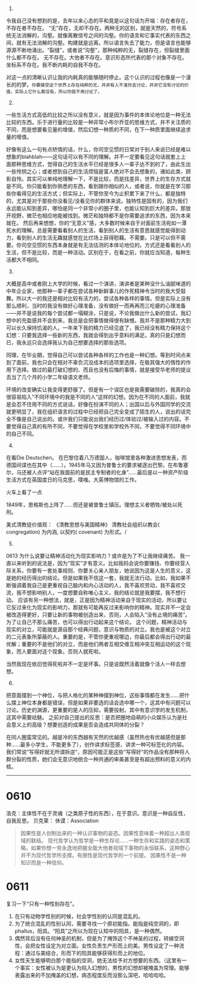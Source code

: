 
1. 
令我自己没有想到的是，去年以来心态的平和竟是以这句话为开端：存在者存在，不存在者不存在。
“无”存在，无却不存在。两种无的区别，就是天然的，符号系统无法消解的，沟壑。就像离散信号之间的沟壑。你的语言和它事实代表的东西之间，就有无法消解的沟壑。构建就是远离。所以语言失去了能力，但是语言也能够源源不断地涌出。“裂缝”，或者说“沟壑”，那种纯粹的无，裂缝存在，但裂缝里面什么都不存在。
无不存在。大他者不存在。意识形态所代表的那个对象不存在。坐标系不存在。我不断内耗的自我不存在。

对这一点的清晰认识让我的内耗真的能够随时停止。这个认识的过程也像是一个漫长的的梦。`你要接受这个世界上存在纯粹的无，并非有人不准你去讨论，并非它没有讨论的价值，实际上它什么都没有，所以你就不用讨论了。`

2.
一些生活方式高低的比较之所以没有意义，就是因为事件的本体论地位是一种无法比较的东西。乐于进行量的比较是一种非常小布尔乔亚的思维方式，并不关注质的不同，而是想要看见量的增值，然后幻想一种质的不同，在下一种质里面继续追求量的增值。

好像有这么一句有点矫情的话，什么，你司空见惯的日常对于别人来说已经是难以想象的blahblah——这句话可以有不同的理解。并不一定要看见这句话就套上上面那种思维方式，觉得自己的生活水平已经是很多人一辈子达不到的了，由此生出一些怜悯之心；或者想到自己的生活烦恼是富人绝对不会去想象的，诸如此类，顾影自怜。其实可以单纯地理解一下，不是比较，而是找差异，世界上的生存方式就是不同。你只能看到你熟悉的东西，看到跟你相似的人，或者说，你就是在学习那些你看得见的生活方式；但实际上，不管你至今为止积累下来了什么，都是独特的，尤其是对于那些你没看见/没看见你的群体来说。独特性是固有的，因为我们永远能认知到差异，哪怕是同一个非常小的圈子里，也能认知到巨大的差异。那放开视野，微茫也相应地能被找到。微茫和独特都不是你需要追求的东西，因为本来就在。
然后再来想想，你的“无意义”感，大多数时候来自于对面前生活宛如一潭死水的理解。总是需要看看别人的生活，看到别人的生活有意思就感觉能得到动力，看到别人的生活无趣就感觉在比烂场上获得慰藉。不需要。只是可以但不需要。你司空见惯的东西本身就是有无法估测的本体论地位的。方式还是看看别人的生活，但不是比较，而是一种活动。区别在于，在看之前，你就应当知道，每种生活都大不相同。

3.
大概是高中或者刚上大学的时候，看过一个演讲，演讲者是某种没什么油腻味道的中年企业家，他那种一辈子都在尝试各种新鲜事儿的作死精神令当时的我大受鼓舞。所以大一的我还是相对比较有活力的，尝试各种各样的事情。但是实际上没有那么顺利，当时的我没有做好心理准备，没有做好一而再再而三吃瘪的心理准备——并不是说我的每个尝试都一塌糊涂，只是说，不论我做出什么新的尝试，我幻想中的充盈感并不会到来，我总是会把事情做得很有缺憾。我并不是那种精力大到可以长久保持饥渴的人，一年来下我的精力已经见底了，我已经没有精力保持这个幻想：只要我选择一些新的东西，我就会得到出乎意料的满足。真的只是幻想而已，我永远只会选择我认为自己想要选择的那些选项。

同理，在毕业期，觉得自己可以尝试各种各样的工作也是一种幻想。等到时间点来到了面前，我也只会在相对不辜负沉没成本的选项里选择，在极其强大的惰性的作用下选择。做过的最打破幻想的、而且也没有后悔的事情，就是接受华老师的提议去当了几个月的小学二年级语文老师。

环境的改变确实让我变得更舒服了。但是有一个误区也是我需要破除的，我真的会很容易陷入“不同环境中的我是不同的人”这样的幻想。因为在不同的人面前，我就是会忍不住用不同的方式说话，好像在扮演不同的人；出国以后与外国同学的交流就更明显了，我在组织语言的过程中已经把自己完全变成了陌生的人，说出的话完全不像是自己说出的。或许我们只能说出我们经历过/体验过/被输入过的内容。不要觉得自己真的有所不同，不要觉得在学校里和学校外不同，不要觉得不同环境中的自己不同。

4.
在看Die Deutschen。
在巴黎住着八万德国人，咖啡馆里各种激进思想发表，而德国间谍也在其中（……）。1945年马又因为普鲁士的要求被逐出巴黎。在布鲁塞尔，马还被人点评“站在我面前的是民主专制者的化身”……最后是以一种资产阶级生活方式在英国度日的马克思，噗嗤。大英博物馆的工作。
<!--
可谓是变成了讨厌的人的形状！不过复读：有没有普普早年迫害马克思，晚年想来微微愧疚的狗血桥段
 -->

火车上看了一点

1849年，恩格斯也上阵了……但还是被普鲁士镇压。理想主义者牺牲/被处以死刑。


美式清教徒价值观：
《清教思想与美国精神》
清教社会组织以教会( congregation) 为内涵, 以契约( covenant) 为形式。/

5.
0613
为什么说要让精神活动化为现实影响力？或许是为了不让我继续痛苦。
我一直以来听到的说法是，因为“现实”才有意义。比如我妈会说你要赚钱、你要经营人际关系，你要有一套处事规则、你要关心亲人朋友，她说因为这是人生的意义，这是她的经历得出的结论。但是如果我不信这一套，我就无法行动。比如，我如果不断强调着我自己是更重视自己脑内和内心活动的人，我不喜欢劳动，我不喜欢交流，我不想影响别人，一度想要自称唯心主义，我的结论就是我要摆，我不想行动。
应该有另一种想法，就是，正是因为精神活动来自于现实的活动，所以要让它反过来化为现实的影响力，那就有可能再反过来影响你的精神。现实并不一定会被改造得更好，只要让新的事物被创造出来，否则，人会陷入“没有止境的痛苦”。为了让自己不那么痛苦，也可以得出行动起来这个结论。
这个问题，精神活动与现实的对立，可能就是源自那个经典问题，意识与物质的对立。我也是被这个对立的二元表象所蒙蔽的人。重要的是，不管你更重视哪边，你最后都会得出行动的最优解；重要的不是他们的对立，而是他们两者互相交缠互相冲突互相运动的这个现象，而人要面对这个现象。否则人就死啦。

当然我现在依旧觉得死啦并不一定是坏事。只是说既然活着就像个活人一样去想想。

6.
把意面摆到一个神位，与把人格化的某种神摆到神位，这些事情都在发生……把什么摆上神位本身都是错误，但是如果非要选的话会选中哪一个，这其中有问题可以讨论。历史的渊源，更重要的是人的压抑，需要投射。其中有意识学的发生机制，这其中需要祛魅。
之前对自己提出的反思：是否把圈地自萌的小众娱乐认为是社会意义上的高级？想要创造的成果是否会造成共同体的分裂？

在同人圈蛮常见的。越是冷的东西越有天然的优越感（虽然热也有优越感但是那种……最多小学生，不能更多了），创作讲求标签感，讲求一种可标签化的内容。我们常说“写得好就无所谓拆逆”，原因可能正是这些“写得好”的作品没有那种将人群分裂的性质，她们会无意识地统合一种共通的审美甚至是有超出预料的意义的内核。



______


# 0610
洛克：主体性不在于灵魂（之类原子性的东西），在于意识。意识是一种自反性，自我反思。
贝克莱：
休谟：Association
> 因果性是人创制出来的一种认识事物的姿态。因果性意味着一种超出人类视域的联结。
> 现代哲学认为哲学是一种生存论……一种生存和实践的姿态和策略。如果你想一劳永逸地把握全能大他者视域下事物的永恒联系，这种野心并不为现代哲学所支撑。有限性是现代哲学的一个前提。
因果性不是一种知识而是一种信仰。


# 0611
复习一下“只有一种性别存在”。
1. 在只有动物学性别的时候，社会学性别的认同是混乱的。
2. 为了统合混乱的性别认同，需要寻找一个原初能指。能指是纯空洞的，即phallus，阳具。“阳具”之所以为现在认知中的阳具，是一种偶然。
3. 偶然背后没有任何神圣的机制，但是为了掩饰这个不神圣的过程，转嫁空洞性，会把女性设定为对立面。女性负责生产形而上的美。男性设定了一种流程：通过与美结合，形而下的阳具能够获得形而上的地位。
4. 女性天生能够明白那个能指的空洞，她无法给予对方想要的东西。（这里有一个事实：女性被认为是更认为陷入幻想的，男性的幻想却被掩盖为常理。能够表露出来的不加掩盖的幻想，病态程度反而没那么深吧，哈哈哈哈。

<!-- 
这一点和我的初次的恋爱体验应该很像？ 
小学五年级，我确信我体验着对于另一个男孩的喜欢，但是我并不相信对方对我道出的喜欢，也完全不想对此予以回应：我看不到需要。没有意义。
当时我甚至会觉得自己是个很麻烦的人，忍受着自己的麻烦。我也故意抛出不解释的语言，让对方擅自猜测。没有意义。

第二次的恋爱体验则集中在对于“单恋”的享受上。有点像爱欲经济学里面讲的，欲望的目的就是不满足自己。总得来说，我其实不喜欢对方，至少没有我感受到的创伤那么深地喜欢对方，但是我确实地很喜欢那个单恋状态的自己。其间的一切都是创伤性的，可以用叙事技巧把自己包装成一个可怜的女主角。但是这都是我下意识地控制的走向，下意识地让一切不可控制。
-->
